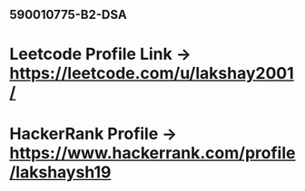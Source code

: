 ##  590010775-B2-DSA
# Leetcode Profile Link -> https://leetcode.com/u/lakshay2001/
# HackerRank Profile -> https://www.hackerrank.com/profile/lakshaysh19
